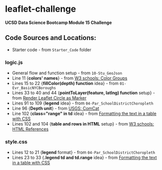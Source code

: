 # leaflet-challenge

**UCSD Data Science Bootcamp Module 15 Challenge**

## Code Sources and Locations:

- Starter code - from `Starter_Code` folder

### logic.js

- General flow and function setup - from `10-Stu_GeoJson`
- Line 11 {**colors' names**} - from [W3 schools: Color Groups](https://www.w3schools.com/colors/colors_groups.asp)
- Lines 15 to 22 {**fillColor(depth) function** idea} - from `01-Evr_BasicNYCBoroughs`
- Lines 33 to 40 and 44 {**pointToLayer(feature, latlng) function** setup} - from [Render Leaflet Circle as Marker](https://gis.stackexchange.com/questions/401436/leaflet-circle-rendering-as-marker)
- Lines 91 to 109 {**legend** idea} - from `04-Par_SchoolDistrictChoropleth`
- Line 96 {**Depth unit**} - from [USGS: ComCat](https://earthquake.usgs.gov/data/comcat/index.php#depth)
- Line 102 {**class="range" in td** idea} - from [Formatting the text in a table with CSS](https://stackoverflow.com/questions/9135315/formatting-the-text-in-a-table-with-css)
- Lines 102 and 104 {**table and rows in HTML** setup} - from [W3 schools: HTML References](https://www.w3schools.com/tags/tag_table.asp)

### style.css

- Lines 12 to 21 {**legend** format} - from `04-Par_SchoolDistrictChoropleth`
- Lines 23 to 33 {**.legend td and td.range** idea} - from [Formatting the text in a table with CSS](https://stackoverflow.com/questions/9135315/formatting-the-text-in-a-table-with-css)